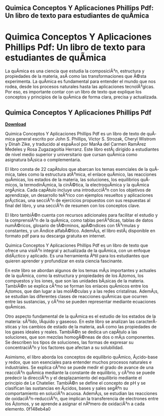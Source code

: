## Quimica Conceptos Y Aplicaciones Phillips Pdf: Un libro de texto para estudiantes de quÃ­mica

  
# Quimica Conceptos Y Aplicaciones Phillips Pdf: Un libro de texto para estudiantes de quÃ­mica
 
La quÃ­mica es una ciencia que estudia la composiciÃ³n, estructura y propiedades de la materia, asÃ­ como las transformaciones que Ã©sta experimenta. La quÃ­mica es fundamental para entender el mundo que nos rodea, desde los procesos naturales hasta las aplicaciones tecnolÃ³gicas. Por eso, es importante contar con un libro de texto que explique los conceptos y principios de la quÃ­mica de forma clara, precisa y actualizada.
 
## Quimica Conceptos Y Aplicaciones Phillips Pdf


[**Download**](https://www.google.com/url?q=https%3A%2F%2Fbytlly.com%2F2tK1ak&sa=D&sntz=1&usg=AOvVaw0BQ9TUR7gVDpwLJ2LblyOh)

 
Quimica Conceptos Y Aplicaciones Phillips Pdf es un libro de texto de quÃ­mica general escrito por John S. Phillips, Victor S. Strozak, Cheryl Wistrom y Dinah Zike, y traducido al espaÃ±ol por MarÃ­a del Carmen RamÃ­rez Medeles y Rosa Zugazagoitia Herranz. Este libro estÃ¡ dirigido a estudiantes de nivel medio superior y universitario que cursan quÃ­mica como asignatura bÃ¡sica o complementaria.
 
El libro consta de 22 capÃ­tulos que abarcan los temas esenciales de la quÃ­mica, tales como la estructura atÃ³mica, el enlace quÃ­mico, las reacciones quÃ­micas, los estados de la materia, las soluciones, los equilibrios quÃ­micos, la termodinÃ¡mica, la cinÃ©tica, la electroquÃ­mica y la quÃ­mica orgÃ¡nica. Cada capÃ­tulo incluye una introducciÃ³n con los objetivos de aprendizaje, un desarrollo teÃ³rico con ejemplos resueltos y aplicaciones prÃ¡cticas, una secciÃ³n de ejercicios propuestos con sus respuestas al final del libro, y una secciÃ³n de resumen con los conceptos clave.
 
El libro tambiÃ©n cuenta con recursos adicionales para facilitar el estudio y la comprensiÃ³n de la quÃ­mica, como tablas periÃ³dicas, tablas de datos numÃ©ricos, glosario de tÃ©rminos, apÃ©ndices con fÃ³rmulas y constantes, y un Ã­ndice alfabÃ©tico. AdemÃ¡s, el libro estÃ¡ disponible en formato pdf para su descarga gratuita en internet.
 
Quimica Conceptos Y Aplicaciones Phillips Pdf es un libro de texto que ofrece una visiÃ³n integral y actualizada de la quÃ­mica, con un enfoque didÃ¡ctico y aplicado. Es una herramienta Ãºtil para los estudiantes que quieren aprender y profundizar en esta ciencia fascinante.
  
En este libro se abordan algunos de los temas mÃ¡s importantes y actuales de la quÃ­mica, como la estructura y propiedades de los Ã¡tomos, los compuestos y los iones, que son las unidades bÃ¡sicas de la materia. TambiÃ©n se explica cÃ³mo se forman los enlaces quÃ­micos entre los Ã¡tomos, que dan lugar a las molÃ©culas y a las redes cristalinas. AdemÃ¡s, se estudian las diferentes clases de reacciones quÃ­micas que ocurren entre las sustancias, y cÃ³mo se pueden representar mediante ecuaciones quÃ­micas.
 
Otro aspecto fundamental de la quÃ­mica es el estudio de los estados de la materia: sÃ³lido, lÃ­quido y gaseoso. En este libro se analizan las caracterÃ­sticas y los cambios de estado de la materia, asÃ­ como las propiedades de los gases ideales y reales. TambiÃ©n se dedica un capÃ­tulo a las soluciones, que son mezclas homogÃ©neas de dos o mÃ¡s componentes. Se describen los tipos de soluciones, las formas de expresar su concentraciÃ³n y los factores que afectan a su solubilidad.
 
Asimismo, el libro aborda los conceptos de equilibrio quÃ­mico, Ã¡cido-base y redox, que son esenciales para entender muchos procesos naturales e industriales. Se explica cÃ³mo se puede medir el grado de avance de una reacciÃ³n quÃ­mica mediante la constante de equilibrio, y cÃ³mo se puede predecir la direcciÃ³n y el desplazamiento del equilibrio mediante el principio de Le Chatelier. TambiÃ©n se define el concepto de pH y se clasifican las sustancias en Ã¡cidos, bases y sales segÃºn su comportamiento en soluciÃ³n acuosa. AdemÃ¡s, se estudian las reacciones de oxidaciÃ³n-reducciÃ³n, que implican la transferencia de electrones entre los Ã¡tomos, y se aprende a asignar el nÃºmero de oxidaciÃ³n a cada elemento.
 0f148eb4a0
